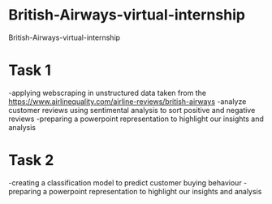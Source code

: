 # British-Airways-virtual-internship
British-Airways-virtual-internship
# Task 1
-applying webscraping in unstructured data taken from the https://www.airlinequality.com/airline-reviews/british-airways
-analyze customer reviews using sentimental analysis to sort positive and negative reviews
-preparing a powerpoint representation to highlight our insights and analysis
# Task 2
-creating a classification model to predict customer buying behaviour
-preparing a powerpoint representation to highlight our insights and analysis
